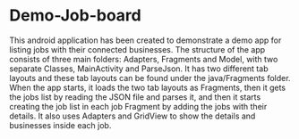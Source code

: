 # Demo-Job-board
This android application has been created to demonstrate a demo app for listing jobs with their connected businesses.
The structure of the app consists of three main folders: Adapters, Fragments and Model, with two separate Classes, MainActivity and ParseJson. It has two different tab layouts and these tab layouts can be found under the java/Fragments folder. When the app starts, it loads the two tab layouts as Fragments, then it gets the jobs list by reading the JSON file and parses it, and then it starts creating the job list in each job Fragment by adding the jobs with their details. It also uses Adapters and GridView to show the details and businesses inside each job.
